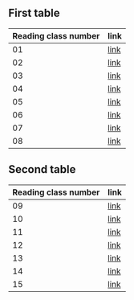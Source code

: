 ## First table

|Reading class number|link|
|----|----|
| 01 | [link]()|
| 02 | [link]()|
| 03 | [link]()|
| 04 | [link]()|
| 05 | [link]()|
| 06 | [link]()|
| 07 | [link]()|
| 08 | [link]()|

## Second table

|Reading class number|link|
|----|----|
| 09 | [link]()|
| 10 | [link]()|
| 11 | [link]()|
| 12 | [link]()|
| 13 | [link]()|
| 14 | [link]()|
| 15 | [link]()|

